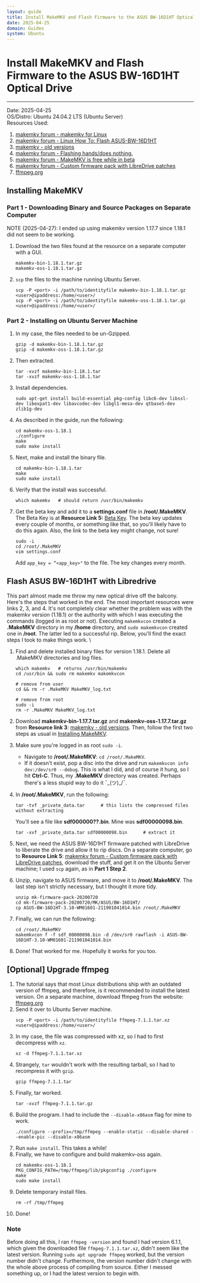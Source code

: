 ```yaml
---
layout: guide
title: Install MakeMKV and Flash Firmware to the ASUS BW-16D1HT Optical Drive
date: 2025-04-25
domain: Guides
system: Ubuntu
---
```



# Install MakeMKV and Flash Firmware to the ASUS BW-16D1HT Optical Drive

---

Date: 2025-04-25  
OS/Distro: Ubuntu 24.04.2 LTS (Ubuntu Server)  
Resources Used:  
1. [makemkv forum - makemkv for Linux](https://forum.makemkv.com/forum/viewtopic.php?f=3&t=224)
2. [makemkv forum - Linux How To: Flash ASUS-BW-16D1HT](https://forum.makemkv.com/forum/viewtopic.php?t=22573)
3. [makemkv - old versions](https://www.makemkv.com/download/old/)
4. [makemkv forum - Flashing hands/does nothing.](https://forum.makemkv.com/forum/viewtopic.php?t=35901)
5. [makemkv forum - MakeMKV is free while in beta](https://forum.makemkv.com/forum/viewtopic.php?t=1053)
6. [makemkv forum - Custom firmware pack with LibreDrive patches](https://forum.makemkv.com/forum/viewtopic.php?f=19&t=19113#p71880)
7. [ffmpeg.org](https://ffmpeg.org/download.html)

## Installing MakeMKV
### Part 1 - Downloading Binary and Source Packages on Separate Computer
NOTE (2025-04-27): I ended up using makemkv version 1.17.7 since 1.18.1 did not seem to be working.
1. Download the two files found at the resource on a separate computer with a GUI.
    ```
    makemkv-bin-1.18.1.tar.gz
    makemkv-oss-1.18.1.tar.gz
    ```
2. `scp` the files to the machine running Ubuntu Server.
    ```
    scp -P <port> -i /path/to/identityfile makemkv-bin-1.18.1.tar.gz <user>@ipaddress:/home/<user>/
    scp -P <port> -i /path/to/identityfile makemkv-oss-1.18.1.tar.gz <user>@ipaddress:/home/<user>/
    ```
### Part 2 - Installing on Ubuntu Server Machine
1. In my case, the files needed to be un-Gzipped.
    ```
    gzip -d makemkv-bin-1.18.1.tar.gz
    gzip -d makemkv-oss-1.18.1.tar.gz
    ```
2. Then extracted.
    ```
    tar -xvzf makemkv-bin-1.18.1.tar
    tar -xvzf makemkv-oss-1.18.1.tar
    ```
3. Install dependencies.
    ```
    sudo apt-get install build-essential pkg-config libc6-dev libssl-dev libexpat1-dev libavcodec-dev libgl1-mesa-dev qtbase5-dev zlib1g-dev
    ```
4. As described in the guide, run the following:
    ```
    cd makemkv-oss-1.18.1
    ./configure
    make
    sudo make install
    ```
5. Next, make and install the binary file.
    ```
    cd makemkv-bin-1.18.1.tar
    make
    sudo make install
    ```
6. Verify that the install was successful.
    ```
    which makemkv   # should return /usr/bin/makemkv
    ```
7. Get the beta key and add it to a **settings.conf** file in **/root/.MakeMKV**. The Beta Key is at **Resource Link 5:** [Beta Key](https://forum.makemkv.com/forum/viewtopic.php?t=1053). The beta key updates every couple of months, or something like that, so you'll likely have to do this again. Also, the link to the beta key might change, not sure!
    ```
    sudo -i
    cd /root/.MakeMKV
    vim settings.conf
    ```
    Add `app_key = “<app_key>"` to the file. The key changes every month.

## Flash ASUS BW-16D1HT with Libredrive
This part almost made me throw my new optical drive off the balcony. Here's the steps that worked in the end. The most important resources were links 2, 3, and 4. It's not completely clear whether the problem was with the makemkv version (1.18.1) or the authority with which I was executing the commands (logged in as root or not). Executing `makemkvcon` created a **.MakeMKV** directory in my **/home** directory, and `sudo makemkvcon` created one in **/root**. The latter led to a successful rip. Below, you'll find the exact steps I took to make things work. \
1. Find and delete installed binary files for version 1.18.1. Delete all .MakeMKV directories and log files.
    ```
    which makemkv   # returns /usr/bin/makemkv
    cd /usr/bin && sudo rm makemkv makemkvcon

    # remove from user
    cd && rm -r .MakeMKV MakeMKV_log.txt

    # remove from root
    sudo -i
    rm -r .MakeMKV MakeMKV_log.txt
    ```
2. Download **makemkv-bin-1.17.7.tar.gz** and **makemkv-oss-1.17.7.tar.gz** from **Resource link 3**: [makemkv - old versions](https://www.makemkv.com/download/old/). Then, follow the first two steps as usual in [Installing MakeMKV](#installing-makemkv).
3. Make sure you're logged in as root `sudo -i`.
    - Navigate to **/root/.MakeMKV**: `cd /root/.MakeMKV`.
    - If it doesn't exist, pop a disc into the drive and run `makemkvcon info dev:/dev/sr0 --debug`. This is what I did, and of course it hung, so I hit **Ctrl-C**. Thus, my **.MakeMKV** directory was created. Perhaps there's a less stupid way to do it ¯\_(ツ)_/¯.
4. In **/root/.MakeMKV**, run the following:
    ```
    tar -tvf _private_data.tar      # this lists the compressed files without extracting
    ```
    You'll see a file like **sdf000000??.bin**. Mine was **sdf00000098.bin**.
    ```
    tar -xvf _private_data.tar sdf00000098.bin      # extract it
    ```
5. Next, we need the ASUS BW-16D1HT firmware patched with LibreDrive to liberate the drive and allow it to rip discs. On a separate computer, go to **Resource Link 5**: [makemkv forum - Custom firmware pack with LibreDrive patches](https://forum.makemkv.com/forum/viewtopic.php?f=19&t=19113#p71880), download the stuff, and get it on the Ubuntu Server machine; I used `scp` again, as in **Part 1 Step 2**.

6. Unzip, navigate to ASUS firmware, and move it to **/root/.MakeMKV**. The last step isn't strictly necessary, but I thought it more tidy.
    ```
    unzip mk-firmware-pack-20200720
    cd mk-firmware-pack-20200720/MK/ASUS/BW-16D1HT/
    cp ASUS-BW-16D1HT-3.10-WM01601-211901041014.bin /root/.MakeMKV
    ```
7. Finally, we can run the following:
    ```
    cd /root/.MakeMKV
    makemkvcon f -f sdf_00000098.bin -d /dev/sr0 rawflash -i ASUS-BW-16D1HT-3.10-WM01601-211901041014.bin
    ```
8. Done! That worked for me. Hopefully it works for you too.


## [Optional] Upgrade ffmpeg
1. The tutorial says that most Linux distributions ship with an outdated version of ffmpeg, and therefore, is it recommended to install the latest version. On a separate machine, download ffmpeg from the website: [ffmpeg.org](https://ffmpeg.org/download.html)
2. Send it over to Ubuntu Server machine.
    ```
    scp -P <port> -i /path/to/identityfile ffmpeg-7.1.1.tar.xz <user>@ipaddress:/home/<user>/
    ```
3. In my case, the file was compressed with xz, so I had to first decompress with `xz`.
    ```
    xz -d ffmpeg-7.1.1.tar.xz
    ```
4. Strangely, `tar` wouldn't work with the resulting tarball, so I had to recompress it with `gzip`.
    ```
    gzip ffmpeg-7.1.1.tar
    ```
5. Finally, tar worked.
    ```
    tar -xvzf ffmpeg-7.1.1.tar.gz
    ```
6. Build the program. I had to include the `--disable-x86asm` flag for mine to work.
    ```
    ./configure --prefix=/tmp/ffmpeg --enable-static --disable-shared --enable-pic --disable-x86asm
    ```
7. Run `make install`. This takes a while!
8. Finally, we have to configure and build makemkv-oss again.
    ```
    cd makemkv-oss-1.18.1
    PKG_CONFIG_PATH=/tmp/ffmpeg/lib/pkgconfig ./configure
    make
    sudo make install
    ```
9. Delete temporary install files.
    ```
    rm -rf /tmp/ffmpeg
    ```
10. Done!

### Note
Before doing all this, I ran `ffmpeg -version` and found I had version 6.1.1, which given the downloaded file `ffmpeg-7.1.1.tar.xz`, didn't seem like the latest version. Running `sudo apt upgrade ffmpeg` worked, but the version number didn't change. Furthermore, the version number didn't change with the whole above process of compiling from source. Either I messed something up, or I had the latest version to begin with.
